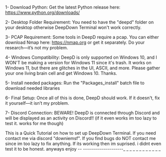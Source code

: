 1- Download Python:
   Get the latest Python release here:
   https://www.python.org/downloads/

2- Desktop Folder Requirement:
   You need to have the "deepd" folder on your desktop otherwise DeepDown Terminal won't work correctly.

3- PCAP Requirement:
   Some tools in DeepD require a pcap. You can either download Nmap here:
   https://nmap.org
   or get it separately. Do your research—it’s not my problem.

4- Windows Compatibility:
   DeepD is only supported on Windows 10, and I WON'T be making a version for Windows 11 since it's trash.
   It works on Windows 11, but there are glitches in the UI, ASCII, and more. Please gather your one living brain cell and get Windows 10. Thanks.

5- Install needed packages:
   Run the "Packages_install" batch file to download needed libraries

6- Final Setup:
   Once all of this is done, DeepD should work. If it doesn't, fix it yourself—it isn’t my problem.

7- Discord Connection:
   BEWARE! DeepD is connected through Discord and will be displayed as an activity on Discord!! (if it even works im too lazy to test it. works for me though)

This is a Quick Tutorial on how to set up DeepDown Terminal. If you need contact me via discord "downiemsf".
If you find bugs do NOT contact me since im too lazy to fix anything.
If its working then im suprised. i didnt even test it to be honest. anyways enjoy
-_-_                                    _-_-_-_-_-_-_-_-_-_-_-_-_-_-_-_-_-_-_-_-_
      _                              _
         _                        _
            _                  _
               _            _
                  _      _
                     _ 
